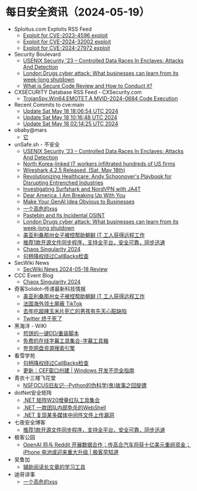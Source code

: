 # 每日安全资讯（2024-05-19）

- Sploitus.com Exploits RSS Feed
  - [Exploit for CVE-2023-4596 exploit](https://sploitus.com/exploit?id=0B6AF725-2A3A-57C0-83A7-5907BB481236&utm_source=rss&utm_medium=rss)
  - [Exploit for CVE-2024-32002 exploit](https://sploitus.com/exploit?id=C723A395-03C5-5419-89D4-CF82DFAE845A&utm_source=rss&utm_medium=rss)
  - [Exploit for CVE-2024-27972 exploit](https://sploitus.com/exploit?id=BF642A68-F025-5774-8F05-63EA9FD8F97C&utm_source=rss&utm_medium=rss)
- Security Boulevard
  - [USENIX Security ’23 – Controlled Data Races In Enclaves: Attacks And Detection](https://securityboulevard.com/2024/05/usenix-security-23-controlled-data-races-in-enclaves-attacks-and-detection/)
  - [London Drugs cyber attack: What businesses can learn from its week-long shutdown](https://securityboulevard.com/2024/05/london-drugs-cyber-attack-what-businesses-can-learn-from-its-week-long-shutdown/)
  - [What is Secure Code Review and How to Conduct it?](https://securityboulevard.com/2024/05/what-is-secure-code-review-and-how-to-conduct-it/)
- CXSECURITY Database RSS Feed - CXSecurity.com
  - [TrojanSpy.Win64.EMOTET.A MVID-2024-0684 Code Execution](https://cxsecurity.com/issue/WLB-2024050050)
- Recent Commits to cve:main
  - [Update Sat May 18 18:06:54 UTC 2024](https://github.com/trickest/cve/commit/ebe5ff6447970dacb4735b47842398e436a4a1d6)
  - [Update Sat May 18 10:16:48 UTC 2024](https://github.com/trickest/cve/commit/7103711bc240dad74f7a94a674a73f6c8de143de)
  - [Update Sat May 18 02:14:25 UTC 2024](https://github.com/trickest/cve/commit/bf01cd540fed52677853cbf6af62ce7a6f17c90c)
- obaby@mars
  - [它](https://h4ck.org.cn/2024/05/17063)
- unSafe.sh - 不安全
  - [USENIX Security ’23 – Controlled Data Races In Enclaves: Attacks And Detection](https://buaq.net/go-240201.html)
  - [North Korea-linked IT workers infiltrated hundreds of US firms](https://buaq.net/go-240209.html)
  - [Wireshark 4.2.5 Released, (Sat, May 18th)](https://buaq.net/go-240216.html)
  - [Revolutionizing Healthcare: Andy Schoonover's Playbook for Disrupting Entrenched Industries](https://buaq.net/go-240210.html)
  - [Investigating Surfshark and NordVPN with JA4T](https://buaq.net/go-240199.html)
  - [Dear America, I Am Breaking Up With You](https://buaq.net/go-240211.html)
  - [Make Your GenAI Idea Obvious to Businesses](https://buaq.net/go-240212.html)
  - [一个高危的xss](https://buaq.net/go-240206.html)
  - [Pastebin and Its Incidental OSINT](https://buaq.net/go-240200.html)
  - [London Drugs cyber attack: What businesses can learn from its week-long shutdown](https://buaq.net/go-240223.html)
  - [美亚利桑那州女子被控帮助朝鲜 IT 工人获得远程工作](https://buaq.net/go-240194.html)
  - [推荐1款开源文件同步程序，支持全平台，安全可靠，同步迅速](https://buaq.net/go-240203.html)
  - [Chaos Singularity 2024](https://buaq.net/go-240184.html)
  - [句柄降权绕过CallBacks检查](https://buaq.net/go-240187.html)
- SecWiki News
  - [SecWiki News 2024-05-18 Review](http://www.sec-wiki.com/?2024-05-18)
- CCC Event Blog
  - [Chaos Singularity 2024](https://events.ccc.de/2024/05/18/cosin-2024/)
- 奇客Solidot–传递最新科技情报
  - [美亚利桑那州女子被控帮助朝鲜 IT 工人获得远程工作](https://www.solidot.org/story?sid=78206)
  - [法国海外领土屏蔽 TikTok](https://www.solidot.org/story?sid=78205)
  - [去年吃超辣玉米片死亡的男孩有先天心脏缺陷](https://www.solidot.org/story?sid=78204)
  - [Twitter 终于死了](https://www.solidot.org/story?sid=78203)
- 黑海洋 - WIKI
  - [煎饼的一键DD/重装脚本](https://www.upx8.com/4158)
  - [免费的在线字幕工具集合-字幕工具箱](https://www.upx8.com/4157)
  - [夸克网盘资源搜索引擎](https://www.upx8.com/4156)
- 看雪学苑
  - [句柄降权绕过CallBacks检查](https://mp.weixin.qq.com/s?__biz=MjM5NTc2MDYxMw==&mid=2458555132&idx=1&sn=6f0145d1565fc60634cd996ba20900e9&chksm=b18da27686fa2b600a32895a9c3e88d2fea7c13a8de30454c8ae91a5e141c71c418670e95298&scene=58&subscene=0#rd)
  - [更新：CEF窗口创建 | Windows 开发不完全指南](https://mp.weixin.qq.com/s?__biz=MjM5NTc2MDYxMw==&mid=2458555132&idx=2&sn=8218e3dfc56f58f1c0578058d9f13baf&chksm=b18da27686fa2b601b07817291cab389cb77e07382e7664f37ac64adefe08729d585070a6f5a&scene=58&subscene=0#rd)
- 青衣十三楼飞花堂
  - [NSFOCUS旧友记--Python的伪科学(鬼)故事之回旋镖](https://mp.weixin.qq.com/s?__biz=MzUzMjQyMDE3Ng==&mid=2247487424&idx=1&sn=51f28cd1aa4f9ae8f6ba6994b80108b4&chksm=fab2ccffcdc545e94e7a47de2f78c1de8c88eaf60bdbd13de1479896011d0b0d93b820598ad3&scene=58&subscene=0#rd)
- dotNet安全矩阵
  - [.NET 矩阵W20增量红队工具集合](https://mp.weixin.qq.com/s?__biz=MzUyOTc3NTQ5MA==&mid=2247491859&idx=1&sn=6f8e792ce3a7a76dc6a15051cc5a484a&chksm=fa594ffecd2ec6e8763b6eae6d428c708d561b975e844df5320c787433d3a7903e52f96b4158&scene=58&subscene=0#rd)
  - [.NET 一款团队内部免杀的WebShell](https://mp.weixin.qq.com/s?__biz=MzUyOTc3NTQ5MA==&mid=2247491859&idx=2&sn=b43822679234d184e452e2cac71ed990&chksm=fa594ffecd2ec6e8c44732a1612e6674b8fe0a31784be08b9cc5c9e1a6b903e89afc8498a801&scene=58&subscene=0#rd)
  - [.NET 复现某多媒体中间件文件上传漏洞](https://mp.weixin.qq.com/s?__biz=MzUyOTc3NTQ5MA==&mid=2247491859&idx=3&sn=ebe810c1e94c17df49ec0f4e320aee64&chksm=fa594ffecd2ec6e80f08e91b8c351aa09191aa7b4bad41eeedfd1a9c73e0c6f532ce53c4ce03&scene=58&subscene=0#rd)
- 七夜安全博客
  - [推荐1款开源文件同步程序，支持全平台，安全可靠，同步迅速](https://mp.weixin.qq.com/s?__biz=MzIwODIxMjc4MQ==&mid=2651005153&idx=1&sn=fc30938e3993ead4c65f67fa660274e3&chksm=8cf106a3bb868fb51050bcbd47b24ededc637bb7182b92ff5bf379b0716c056fe0006b827369&scene=58&subscene=0#rd)
- 极客公园
  - [OpenAI 将与 Reddit 开展数据合作；传高合汽车将获十亿美元重组资金；iPhone 电池或迎来重大升级 | 极客早知道](https://mp.weixin.qq.com/s?__biz=MTMwNDMwODQ0MQ==&mid=2653041458&idx=1&sn=c1cad9aeb6273ecfc212f7883deb39eb&chksm=7e574e844920c792b42132b11978bf0f7bba9e823a31e40bd3bb8237bbc36cfc30950d1257c3&scene=58&subscene=0#rd)
- 吴鲁加
  - [辅助阅读长文章的学习工具](https://mp.weixin.qq.com/s?__biz=Mzg5NDY4ODM1MA==&mid=2247484713&idx=1&sn=609294486802e60555cd175bd1755b57&chksm=c01a8818f76d010ea3e80758ceb86850354f13305cae1c929afe1d08ed896773a8d96340b7f3&scene=58&subscene=0#rd)
- 迪哥讲事
  - [一个高危的xss](https://mp.weixin.qq.com/s?__biz=MzIzMTIzNTM0MA==&mid=2247494642&idx=1&sn=d9522db6b73bcc0727859a3ce42c5724&chksm=e8a5e191dfd26887d7e2101d58f092212ce77228d26d1309bbcd47c5ff05ac3eb8c189f0036b&scene=58&subscene=0#rd)
